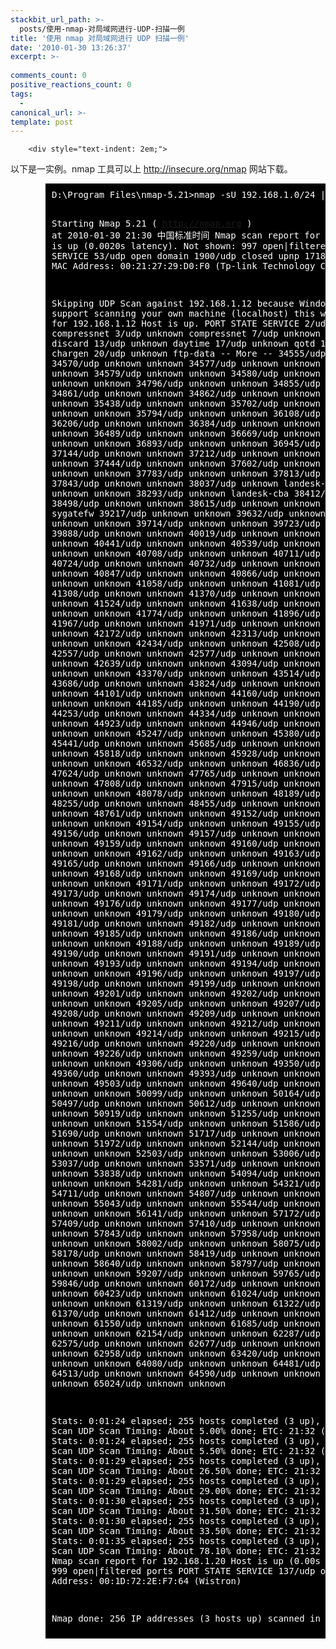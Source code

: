 ```yaml
---
stackbit_url_path: >-
  posts/使用-nmap-对局域网进行-UDP-扫描一例
title: '使用 nmap 对局域网进行 UDP 扫描一例'
date: '2010-01-30 13:26:37'
excerpt: >-
  
comments_count: 0
positive_reactions_count: 0
tags: 
  - 
canonical_url: >-
template: post
---
```


        <div style="text-indent: 2em;">
<p>以下是一实例。nmap 工具可以上 <a href="http://insecure.org/nmap" title="nmap 下载" target="_blank">http://insecure.org/nmap</a> 网站下载。</p>
<pre style="text-indent: 0; margin-left: 4em; padding: 10px; background-color: black; color: white;">D:\Program Files\nmap-5.21&gt;nmap -sU 192.168.1.0/24 | more

Starting Nmap 5.21 ( http://nmap.org ) at 2010-01-30 21:30 中国标准时间
Nmap scan report for 192.168.1.1
Host is up (0.0020s latency).
Not shown: 997 open|filtered ports
PORT      STATE  SERVICE
53/udp    open   domain
1900/udp  closed upnp
17185/udp closed wdbrpc
MAC Address: 00:21:27:29:D0:F0 (Tp-link Technology Co.)

Skipping UDP Scan against 192.168.1.12 because Windows does not support scanning
 your own machine (localhost) this way.
Nmap scan report for 192.168.1.12
Host is up.
PORT      STATE   SERVICE
2/udp     unknown compressnet
3/udp     unknown compressnet
7/udp     unknown echo
9/udp     unknown discard
13/udp    unknown daytime
17/udp    unknown qotd
19/udp    unknown chargen
20/udp    unknown ftp-data
-- More  --
34555/udp unknown unknown
34570/udp unknown unknown
34577/udp unknown unknown
34578/udp unknown unknown
34579/udp unknown unknown
34580/udp unknown unknown
34758/udp unknown unknown
34796/udp unknown unknown
34855/udp unknown unknown
34861/udp unknown unknown
34862/udp unknown unknown
34892/udp unknown unknown
35438/udp unknown unknown
35702/udp unknown unknown
35777/udp unknown unknown
35794/udp unknown unknown
36108/udp unknown unknown
36206/udp unknown unknown
36384/udp unknown unknown
36458/udp unknown unknown
36489/udp unknown unknown
36669/udp unknown unknown
36778/udp unknown unknown
36893/udp unknown unknown
36945/udp unknown unknown
37144/udp unknown unknown
37212/udp unknown unknown
37393/udp unknown unknown
37444/udp unknown unknown
37602/udp unknown unknown
37761/udp unknown unknown
37783/udp unknown unknown
37813/udp unknown unknown
37843/udp unknown unknown
38037/udp unknown landesk-cba
38063/udp unknown unknown
38293/udp unknown landesk-cba
38412/udp unknown unknown
38498/udp unknown unknown
38615/udp unknown unknown
39213/udp unknown sygatefw
39217/udp unknown unknown
39632/udp unknown unknown
39683/udp unknown unknown
39714/udp unknown unknown
39723/udp unknown unknown
39888/udp unknown unknown
40019/udp unknown unknown
40116/udp unknown unknown
40441/udp unknown unknown
40539/udp unknown unknown
40622/udp unknown unknown
40708/udp unknown unknown
40711/udp unknown unknown
40724/udp unknown unknown
40732/udp unknown unknown
40805/udp unknown unknown
40847/udp unknown unknown
40866/udp unknown unknown
40915/udp unknown unknown
41058/udp unknown unknown
41081/udp unknown unknown
41308/udp unknown unknown
41370/udp unknown unknown
41446/udp unknown unknown
41524/udp unknown unknown
41638/udp unknown unknown
41702/udp unknown unknown
41774/udp unknown unknown
41896/udp unknown unknown
41967/udp unknown unknown
41971/udp unknown unknown
42056/udp unknown unknown
42172/udp unknown unknown
42313/udp unknown unknown
42431/udp unknown unknown
42434/udp unknown unknown
42508/udp unknown unknown
42557/udp unknown unknown
42577/udp unknown unknown
42627/udp unknown unknown
42639/udp unknown unknown
43094/udp unknown unknown
43195/udp unknown unknown
43370/udp unknown unknown
43514/udp unknown unknown
43686/udp unknown unknown
43824/udp unknown unknown
43967/udp unknown unknown
44101/udp unknown unknown
44160/udp unknown unknown
44179/udp unknown unknown
44185/udp unknown unknown
44190/udp unknown unknown
44253/udp unknown unknown
44334/udp unknown unknown
44508/udp unknown unknown
44923/udp unknown unknown
44946/udp unknown unknown
44968/udp unknown unknown
45247/udp unknown unknown
45380/udp unknown unknown
45441/udp unknown unknown
45685/udp unknown unknown
45722/udp unknown unknown
45818/udp unknown unknown
45928/udp unknown unknown
46093/udp unknown unknown
46532/udp unknown unknown
46836/udp unknown unknown
47624/udp unknown unknown
47765/udp unknown unknown
47772/udp unknown unknown
47808/udp unknown unknown
47915/udp unknown unknown
47981/udp unknown unknown
48078/udp unknown unknown
48189/udp unknown unknown
48255/udp unknown unknown
48455/udp unknown unknown
48489/udp unknown unknown
48761/udp unknown unknown
49152/udp unknown unknown
49153/udp unknown unknown
49154/udp unknown unknown
49155/udp unknown unknown
49156/udp unknown unknown
49157/udp unknown unknown
49158/udp unknown unknown
49159/udp unknown unknown
49160/udp unknown unknown
49161/udp unknown unknown
49162/udp unknown unknown
49163/udp unknown unknown
49165/udp unknown unknown
49166/udp unknown unknown
49167/udp unknown unknown
49168/udp unknown unknown
49169/udp unknown unknown
49170/udp unknown unknown
49171/udp unknown unknown
49172/udp unknown unknown
49173/udp unknown unknown
49174/udp unknown unknown
49175/udp unknown unknown
49176/udp unknown unknown
49177/udp unknown unknown
49178/udp unknown unknown
49179/udp unknown unknown
49180/udp unknown unknown
49181/udp unknown unknown
49182/udp unknown unknown
49184/udp unknown unknown
49185/udp unknown unknown
49186/udp unknown unknown
49187/udp unknown unknown
49188/udp unknown unknown
49189/udp unknown unknown
49190/udp unknown unknown
49191/udp unknown unknown
49192/udp unknown unknown
49193/udp unknown unknown
49194/udp unknown unknown
49195/udp unknown unknown
49196/udp unknown unknown
49197/udp unknown unknown
49198/udp unknown unknown
49199/udp unknown unknown
49200/udp unknown unknown
49201/udp unknown unknown
49202/udp unknown unknown
49204/udp unknown unknown
49205/udp unknown unknown
49207/udp unknown unknown
49208/udp unknown unknown
49209/udp unknown unknown
49210/udp unknown unknown
49211/udp unknown unknown
49212/udp unknown unknown
49213/udp unknown unknown
49214/udp unknown unknown
49215/udp unknown unknown
49216/udp unknown unknown
49220/udp unknown unknown
49222/udp unknown unknown
49226/udp unknown unknown
49259/udp unknown unknown
49262/udp unknown unknown
49306/udp unknown unknown
49350/udp unknown unknown
49360/udp unknown unknown
49393/udp unknown unknown
49396/udp unknown unknown
49503/udp unknown unknown
49640/udp unknown unknown
49968/udp unknown unknown
50099/udp unknown unknown
50164/udp unknown unknown
50497/udp unknown unknown
50612/udp unknown unknown
50708/udp unknown unknown
50919/udp unknown unknown
51255/udp unknown unknown
51456/udp unknown unknown
51554/udp unknown unknown
51586/udp unknown unknown
51690/udp unknown unknown
51717/udp unknown unknown
51905/udp unknown unknown
51972/udp unknown unknown
52144/udp unknown unknown
52225/udp unknown unknown
52503/udp unknown unknown
53006/udp unknown unknown
53037/udp unknown unknown
53571/udp unknown unknown
53589/udp unknown unknown
53838/udp unknown unknown
54094/udp unknown unknown
54114/udp unknown unknown
54281/udp unknown unknown
54321/udp unknown bo2k
54711/udp unknown unknown
54807/udp unknown unknown
54925/udp unknown unknown
55043/udp unknown unknown
55544/udp unknown unknown
55587/udp unknown unknown
56141/udp unknown unknown
57172/udp unknown unknown
57409/udp unknown unknown
57410/udp unknown unknown
57813/udp unknown unknown
57843/udp unknown unknown
57958/udp unknown unknown
57977/udp unknown unknown
58002/udp unknown unknown
58075/udp unknown unknown
58178/udp unknown unknown
58419/udp unknown unknown
58631/udp unknown unknown
58640/udp unknown unknown
58797/udp unknown unknown
59193/udp unknown unknown
59207/udp unknown unknown
59765/udp unknown unknown
59846/udp unknown unknown
60172/udp unknown unknown
60381/udp unknown unknown
60423/udp unknown unknown
61024/udp unknown unknown
61142/udp unknown unknown
61319/udp unknown unknown
61322/udp unknown unknown
61370/udp unknown unknown
61412/udp unknown unknown
61481/udp unknown unknown
61550/udp unknown unknown
61685/udp unknown unknown
61961/udp unknown unknown
62154/udp unknown unknown
62287/udp unknown unknown
62575/udp unknown unknown
62677/udp unknown unknown
62699/udp unknown unknown
62958/udp unknown unknown
63420/udp unknown unknown
63555/udp unknown unknown
64080/udp unknown unknown
64481/udp unknown unknown
64513/udp unknown unknown
64590/udp unknown unknown
64727/udp unknown unknown
65024/udp unknown unknown

Stats: 0:01:24 elapsed; 255 hosts completed (3 up), 1 undergoing UDP Scan
UDP Scan Timing: About 5.00% done; ETC: 21:32 (0:00:38 remaining)
Stats: 0:01:24 elapsed; 255 hosts completed (3 up), 1 undergoing UDP Scan
UDP Scan Timing: About 5.50% done; ETC: 21:32 (0:00:34 remaining)
Stats: 0:01:29 elapsed; 255 hosts completed (3 up), 1 undergoing UDP Scan
UDP Scan Timing: About 26.50% done; ETC: 21:32 (0:00:19 remaining)
Stats: 0:01:29 elapsed; 255 hosts completed (3 up), 1 undergoing UDP Scan
UDP Scan Timing: About 29.00% done; ETC: 21:32 (0:00:20 remaining)
Stats: 0:01:30 elapsed; 255 hosts completed (3 up), 1 undergoing UDP Scan
UDP Scan Timing: About 31.50% done; ETC: 21:32 (0:00:17 remaining)
Stats: 0:01:30 elapsed; 255 hosts completed (3 up), 1 undergoing UDP Scan
UDP Scan Timing: About 33.50% done; ETC: 21:32 (0:00:18 remaining)
Stats: 0:01:35 elapsed; 255 hosts completed (3 up), 1 undergoing UDP Scan
UDP Scan Timing: About 78.10% done; ETC: 21:32 (0:00:04 remaining)
Nmap scan report for 192.168.1.20
Host is up (0.00s latency).
Not shown: 999 open|filtered ports
PORT    STATE SERVICE
137/udp open  netbios-ns
MAC Address: 00:1D:72:2E:F7:64 (Wistron)

Nmap done: 256 IP addresses (3 hosts up) scanned in 96.05 seconds
</pre>
</div>
      